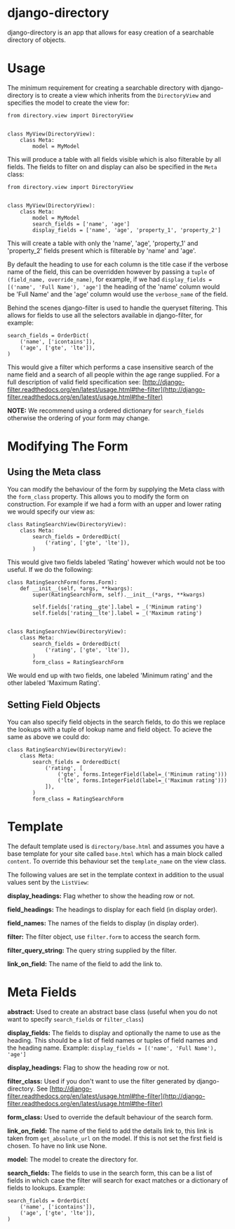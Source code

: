 django-directory
================

django-directory is an app that allows for easy creation of a searchable directory of objects.

Usage
=====

The minimum requirement for creating a searchable directory with django-directory is to create a view which inherits
from the `DirectoryView` and specifies the model to create the view for:

```
from directory.view import DirectoryView


class MyView(DirectoryView):
    class Meta:
        model = MyModel
```

This will produce a table with all fields visible which is also filterable by all fields. The fields to filter on and 
display can also be specified in the `Meta` class:

```
from directory.view import DirectoryView


class MyView(DirectoryView):
    class Meta:
        model = MyModel
        search_fields = ['name', 'age']
        display_fields = ['name', 'age', 'property_1', 'property_2']
```

This will create a table with only the 'name', 'age', 'property_1' and 'property_2' fields present which is filterable
by 'name' and 'age'.

By default the heading to use for each column is the title case if the verbose name of the field, this can be 
overridden however by passing a `tuple` of `(field_name, override_name)`, for example, if we had
`display_fields = [('name', 'Full Name'), 'age']` the heading of the 'name' column would be 'Full Name' and the 'age' 
column would use the `verbose_name` of the field.
 
Behind the scenes django-filter is used to handle the queryset filtering. This allows for fields to use all the 
selectors available in django-filter, for example:

```
search_fields = OrderDict(
    ('name', ['icontains']),
    ('age', ['gte', 'lte']),
)
```

This would give a filter which performs a case insensitive search of the name field and a search of all people within
the age range supplied. For a full description of valid field specification see: 
[http://django-filter.readthedocs.org/en/latest/usage.html#the-filter](http://django-filter.readthedocs.org/en/latest/usage.html#the-filter)

**NOTE:** We recommend using a ordered dictionary for `search_fields` otherwise the ordering of your form may change.

Modifying The Form
==================

Using the Meta class
--------------------

You can modify the behaviour of the form by supplying the Meta class with the `form_class` property. This allows you to
modify the form on construction. For example if we had a form with an upper and lower rating we would specify our view
as:

```
class RatingSearchView(DirectoryView):
    class Meta:
        search_fields = OrderedDict(
            ('rating', ['gte', 'lte']),
        )
```

This would give two fields labeled 'Rating' however which would not be too useful. If we do the following:

```
class RatingSearchForm(forms.Form):
    def __init__(self, *args, **kwargs):
        super(RatingSearchForm, self).__init__(*args, **kwargs)
        
        self.fields['rating__gte'].label = _('Minimum rating')
        self.fields['rating__lte'].label = _('Maximum rating')
        

class RatingSearchView(DirectoryView):
    class Meta:
        search_fields = OrderedDict(
            ('rating', ['gte', 'lte']),
        )
        form_class = RatingSearchForm
```

We would end up with two fields, one labeled 'Minimum rating' and the other labeled 'Maximum Rating'.

Setting Field Objects
---------------------

You can also specify field objects in the search fields, to do this we replace the lookups with a tuple of lookup name
and field object. To acieve the same as above we could do:

```
class RatingSearchView(DirectoryView):
    class Meta:
        search_fields = OrderedDict(
            ('rating', [
                ('gte', forms.IntegerField(label=_('Minimum rating')))
                ('lte', forms.IntegerField(label=_('Maximum rating')))
            ]),
        )
        form_class = RatingSearchForm
```

Template
========

The default template used is `directory/base.html` and assumes you have a base template for your site called `base.html`
which has a main block called `content`. To override this behaviour set the `template_name` on the view class.

The following values are set in the template context in addition to the usual values sent by the `ListView`:

**display_headings:** Flag whether to show the heading row or not.

**field_headings:** The headings to display for each field (in display order).

**field_names:** The names of the fields to display (in display order).

**filter:** The filter object, use `filter.form` to access the search form.

**filter_query_string:** The query string supplied by the filter.

**link_on_field:** The name of the field to add the link to.

Meta Fields
===========

**abstract:** Used to create an abstract base class (useful when you do not want to specify `search_fields` or 
`filter_class`)

**display_fields:** The fields to display and optionally the name to use as the heading. This should be a list of field
names or tuples of field names and the heading name. Example: `display_fields = [('name', 'Full Name'), 'age']`

**display_headings:** Flag to show the heading row or not.

**filter_class:** Used if you don't want to use the filter generated by django-directory. See 
[http://django-filter.readthedocs.org/en/latest/usage.html#the-filter](http://django-filter.readthedocs.org/en/latest/usage.html#the-filter)

**form_class:** Used to override the default behaviour of the search form.

**link_on_field:** The name of the field to add the details link to, this link is taken from `get_absolute_url` on the 
model. If this is not set the first field is chosen. To have no link use None. 

**model:** The model to create the directory for.

**search_fields:** The fields to use in the search form, this can be a list of fields in which case the filter will 
search for exact matches or a dictionary of fields to lookups. Example:
 
```
search_fields = OrderDict(
    ('name', ['icontains']),
    ('age', ['gte', 'lte']),
)
```
